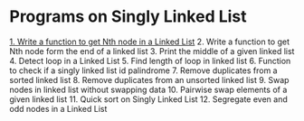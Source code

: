 # Programs on Singly Linked List
[1. Write a function to get Nth node in a Linked List](https://github.com/Kranthi-Guribilli/DS-Implementations-C/blob/main/Code_Snippets/getNthNode.c)
 2. Write a function to get Nth node form the end of a linked list
 3. Print the middle of a given linked list
 4. Detect loop in a Linked List
 5. Find length of loop in linked list
 6. Function to check if a singly linked list id palindrome
 7. Remove duplicates from a sorted  linked list
 8. Remove duplicates from an unsorted linked list
 9. Swap nodes in linked list without swapping data
 10. Pairwise swap elements of a given linked list
 11. Quick sort on Singly Linked List
 12. Segregate even and odd nodes in a Linked List
